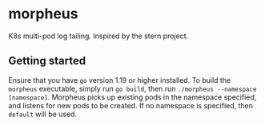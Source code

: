 # morpheus
K8s multi-pod log tailing. Inspired by the stern project.

## Getting started
Ensure that you have `go` version 1.19 or higher installed. To build the `morpheus` executable, simply run `go build`, then run `./morpheus --namespace [namespace]`. Morpheus picks up
existing pods in the namespace specified, and listens for new pods to be created. If no namespace is specified, then `default` will be used.
